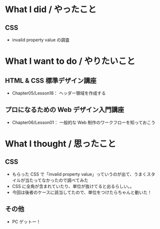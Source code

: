 # What I did / やったこと
## CSS
- invalid property value の調査

# What I want to do / やりたいこと
## HTML & CSS 標準デザイン講座
- Chapter05/Lesson18： ヘッダー領域を作成する

## プロになるための Web デザイン入門講座
- Chapter06/Lesson01： 一般的な Web 制作のワークフローを知っておこう

# What I thought / 思ったこと
## CSS
- もらった CSS で「invalid property value」っていうのが出て、うまくスタイルが当たってなかったので調べてみた
- CSS に全角が含まれていたり、単位が抜けてると出るらしい。。
- 今回は後者のケースに該当してたので、単位をつけたらちゃんと動いた！

## その他
- PC ゲットー！

